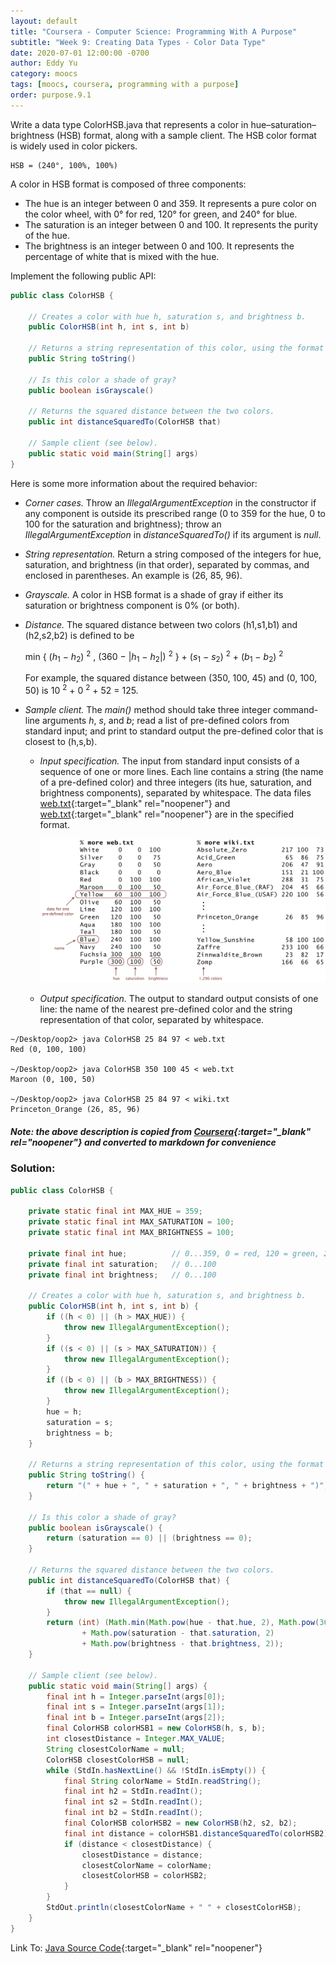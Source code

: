 ```yaml
---
layout: default
title: "Coursera - Computer Science: Programming With A Purpose"
subtitle: "Week 9: Creating Data Types - Color Data Type"
date: 2020-07-01 12:00:00 -0700
author: Eddy Yu
category: moocs
tags: [moocs, coursera, programming with a purpose]
order: purpose.9.1
---
```


Write a data type ColorHSB.java that represents a color in 
hue–saturation–brightness (HSB) format, along with a sample client. The HSB 
color format is widely used in color pickers.
```
HSB = (240°, 100%, 100%)
```

A color in HSB format is composed of three components:
* The hue is an integer between 0 and 359. It represents a pure color on the 
  color wheel, with 0° for red, 120° for green, and 240° for blue.
* The saturation is an integer between 0 and 100. It represents the purity of 
  the hue.
* The brightness is an integer between 0 and 100. It represents the percentage 
  of white that is mixed with the hue.

Implement the following public API:

```java
public class ColorHSB {

    // Creates a color with hue h, saturation s, and brightness b.
    public ColorHSB(int h, int s, int b)

    // Returns a string representation of this color, using the format (h, s, b).
    public String toString()

    // Is this color a shade of gray?
    public boolean isGrayscale()

    // Returns the squared distance between the two colors.
    public int distanceSquaredTo(ColorHSB that)

    // Sample client (see below).
    public static void main(String[] args)
}
```

Here is some more information about the required behavior:
* _Corner cases._ Throw an _IllegalArgumentException_ in the constructor if any 
  component is outside its prescribed range (0 to 359 for the hue, 0 to 100 for 
  the saturation and brightness); throw an _IllegalArgumentException_ in 
  _distanceSquaredTo()_ if its argument is _null_.
* _String representation._ Return a string composed of the integers for hue, 
  saturation, and brightness (in that order), separated by commas, and enclosed 
  in parentheses. An example is (26, 85, 96).
* _Grayscale._ A color in HSB format is a shade of gray if either its 
  saturation or brightness component is 0% (or both).
* _Distance._ The squared distance between two colors (h1,s1,b1) and (h2,s2,b2) 
  is defined to be
  
  min { (_h_<sub>1</sub> − _h_<sub>2</sub>) <sup>2</sup> , (360 − \|_h_<sub>1</sub> − _h_<sub>2</sub>\|) <sup>2</sup> } + (_s_<sub>1</sub> − _s_<sub>2</sub>) <sup>2</sup> + (_b_<sub>1</sub> − _b_<sub>2</sub>) <sup>2</sup>

  For example, the squared distance between (350, 100, 45) and (0, 100, 50) is 
  10 <sup>2</sup> + 0 <sup>2</sup> + 52 = 125.
* _Sample client._ The _main()_ method should take three integer command-line 
  arguments _h_, _s_, and _b_; read a list of pre-defined colors from standard 
  input; and print to standard output the pre-defined color that is closest to 
  (h,s,b).
  
  * _Input specification._ The input from standard input consists of a sequence 
    of one or more lines. Each line contains a string (the name of a 
    pre-defined color) and three integers (its hue, saturation, and brightness 
    components), separated by whitespace. The data files 
    [web.txt](https://github.com/eddycyu/programming-with-a-purpose/blob/master/data/web.txt){:target="_blank" rel="noopener"}
    and [web.txt](https://github.com/eddycyu/programming-with-a-purpose/blob/master/data/wiki.txt){:target="_blank" rel="noopener"}
    are in the specified format.

    <img src="colors.png" width="600"><br/>
    
  * _Output specification._ The output to standard output consists of one 
    line: the name of the nearest pre-defined color and the string 
    representation of that color, separated by whitespace.
    
```
~/Desktop/oop2> java ColorHSB 25 84 97 < web.txt
Red (0, 100, 100)

~/Desktop/oop2> java ColorHSB 350 100 45 < web.txt
Maroon (0, 100, 50)

~/Desktop/oop2> java ColorHSB 25 84 97 < wiki.txt
Princeton_Orange (26, 85, 96)
```

##### Note: the above description is copied from [Coursera](https://coursera.cs.princeton.edu/introcs/assignments/oop2/specification.php){:target="_blank" rel="noopener"} and converted to markdown for convenience

### Solution:
```java
public class ColorHSB {

    private static final int MAX_HUE = 359;
    private static final int MAX_SATURATION = 100;
    private static final int MAX_BRIGHTNESS = 100;

    private final int hue;          // 0...359, 0 = red, 120 = green, 24 = blue
    private final int saturation;   // 0...100
    private final int brightness;   // 0...100

    // Creates a color with hue h, saturation s, and brightness b.
    public ColorHSB(int h, int s, int b) {
        if ((h < 0) || (h > MAX_HUE)) {
            throw new IllegalArgumentException();
        }
        if ((s < 0) || (s > MAX_SATURATION)) {
            throw new IllegalArgumentException();
        }
        if ((b < 0) || (b > MAX_BRIGHTNESS)) {
            throw new IllegalArgumentException();
        }
        hue = h;
        saturation = s;
        brightness = b;
    }

    // Returns a string representation of this color, using the format (h, s, b).
    public String toString() {
        return "(" + hue + ", " + saturation + ", " + brightness + ")";
    }

    // Is this color a shade of gray?
    public boolean isGrayscale() {
        return (saturation == 0) || (brightness == 0);
    }

    // Returns the squared distance between the two colors.
    public int distanceSquaredTo(ColorHSB that) {
        if (that == null) {
            throw new IllegalArgumentException();
        }
        return (int) (Math.min(Math.pow(hue - that.hue, 2), Math.pow(360 - Math.abs(hue - that.hue), 2))
                + Math.pow(saturation - that.saturation, 2)
                + Math.pow(brightness - that.brightness, 2));
    }

    // Sample client (see below).
    public static void main(String[] args) {
        final int h = Integer.parseInt(args[0]);
        final int s = Integer.parseInt(args[1]);
        final int b = Integer.parseInt(args[2]);
        final ColorHSB colorHSB1 = new ColorHSB(h, s, b);
        int closestDistance = Integer.MAX_VALUE;
        String closestColorName = null;
        ColorHSB closestColorHSB = null;
        while (StdIn.hasNextLine() && !StdIn.isEmpty()) {
            final String colorName = StdIn.readString();
            final int h2 = StdIn.readInt();
            final int s2 = StdIn.readInt();
            final int b2 = StdIn.readInt();
            final ColorHSB colorHSB2 = new ColorHSB(h2, s2, b2);
            final int distance = colorHSB1.distanceSquaredTo(colorHSB2);
            if (distance < closestDistance) {
                closestDistance = distance;
                closestColorName = colorName;
                closestColorHSB = colorHSB2;
            }
        }
        StdOut.println(closestColorName + " " + closestColorHSB);
    }
}
``` 
Link To: [Java Source Code](https://github.com/eddycyu/programming-with-a-purpose/blob/master/src/ColorHSB.java){:target="_blank" rel="noopener"}
